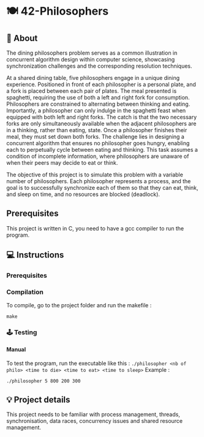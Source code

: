 # 🍽️ 42-Philosophers

## 📑 About
The dining philosophers problem serves as a common illustration in concurrent algorithm design within computer science, showcasing synchronization challenges and the corresponding resolution techniques.

At a shared dining table, five philosophers engage in a unique dining experience. Positioned in front of each philosopher is a personal plate, and a fork is placed between each pair of plates. The meal presented is spaghetti, requiring the use of both a left and right fork for consumption. Philosophers are constrained to alternating between thinking and eating. Importantly, a philosopher can only indulge in the spaghetti feast when equipped with both left and right forks. The catch is that the two necessary forks are only simultaneously available when the adjacent philosophers are in a thinking, rather than eating, state. Once a philosopher finishes their meal, they must set down both forks. The challenge lies in designing a concurrent algorithm that ensures no philosopher goes hungry, enabling each to perpetually cycle between eating and thinking. This task assumes a condition of incomplete information, where philosophers are unaware of when their peers may decide to eat or think.

The objective of this project is to simulate this problem with a variable number of philosophers. Each philosopher represents a process, and the goal is to successfully synchronize each of them so that they can eat, think, and sleep on time, and no resources are blocked (deadlock). 
 

## Prerequisites

This project is written in C, you need to have a gcc compiler to run the program.
 

## 💻 Instructions

### Prerequisites

### Compilation

To compile, go to the project folder and run the makefile : 

`make`

### 🕹 Testing

#### Manual

To test the program, run the executable like this : `./philosopher <nb of philo> <time to die> <time to eat> <time to sleep>`
Example : 

`./philosopher 5 800 200 300`


## 💡 Project details

This project needs to be familiar with process management, threads, synchronisation, data races, concurrency issues and shared resource management.

